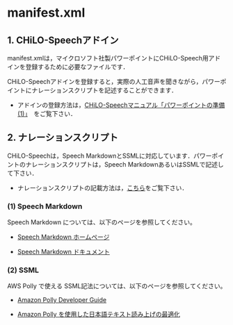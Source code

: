 # manifest.xml

## 1. CHiLO-Speechアドイン
manifest.xmlは，マイクロソフト社製パワーポイントにCHiLO-Speech用アドインを登録するために必要なファイルです．

CHiLO-Speechアドインを登録すると，実際の人工音声を聞きながら，パワーポイントにナレーションスクリプトを記述することができます．

* アドインの登録方法は，[CHiLO-Speechマニュアル「パワーポイントの準備(1)」](https://docs.cccties.org/ppt-width-audio/-MjY6ujcFWF_354padAe/pawpointo/1adoinnoinsutru)　をご覧下さい．

## 2. ナレーションスクリプト

CHiLO-Speechは，Speech MarkdownとSSMLに対応しています．パワーポイントのナレーションスクリプトは，Speech MarkdownあるいはSSMLで記述して下さい．

* ナレーションスクリプトの記載方法は，[こちら](https://docs.cccties.org/chilospeech/narration/describe#2narshonsukuriputono)をご覧下さい．


### (1) Speech Markdown 

Speech Markdown については、以下のページを参照してください。

* [Speech Markdown ホームページ](https://www.speechmarkdown.org/)

* [Speech Markdown ドキュメント](https://www.speechmarkdown.org/basics/what/)

### (2) SSML

AWS Polly で使える SSML記法については、以下のページを参照してください。

* [Amazon Polly Developer Guide](https://docs.aws.amazon.com/polly/latest/dg/polly-dg.pdf)

* [Amazon Polly を使用した日本語テキスト読み上げの最適化](https://aws.amazon.com/jp/blogs/news/amazon-polly-japanese-text-optimization/)

